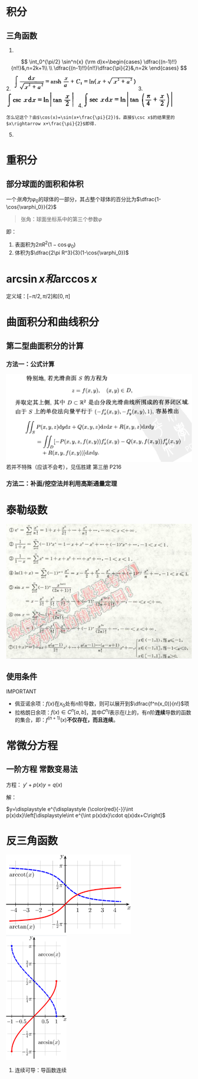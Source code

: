 # 积分
## 三角函数
1.  
$$
\int_0^{\pi/2} \sin^n{x} {\rm d}x=\begin{cases}
    \dfrac{(n-1)!!}{n!!}&,n=2k+1\\
    \\
    \dfrac{(n-1)!!}{n!!}\dfrac{\pi}{2}&,n=2k
\end{cases}
$$
2. <img src="image/2019-10-23-18-49-04.png" style="zoom:33%;" />
3. <img src="image/2019-10-23-18-49-57.png" style="zoom:33%;" />
4. <img src="image/2019-10-23-18-50-13.png" style="zoom:33%;" />   

    怎么记这个？由$\cos(x)=\sin(x+\frac{\pi}{2})$，直接$\csc x$的结果里的$x\rightarrow x+\frac{\pi}{2}$即得.
5. 

# 重积分
## 部分球面的面积和体积
 一个*张角*为$\varphi_0$的球体的一部分，其占整个球体的百分比为$\dfrac{1-\cos{\varphi_0}}{2}$

> 张角：球面坐标系中的第三个参数$\varphi$

即：
1. 表面积为$2\pi R^2(1-\cos{\varphi_0})$
2. 体积为$\dfrac{2\pi R^3}{3}(1-\cos{\varphi_0})$

# $\arcsin x和\arccos{x}$
定义域：$[-\pi/2,\pi/2]$和$[0,\pi]$

# 曲面积分和曲线积分
## 第二型曲面积分的计算
### 方法一：公式计算
![](2019-09-08-21-07-55.png)
若并不特殊（应该不会考），见伍胜建 第三册 P216
### 方法二：补面/挖空法并利用高斯通量定理

# 泰勒级数
![](2019-09-11-18-47-30.png)
## 使用条件
IMPORTANT

- 佩亚诺余项：$f(x)$在$x_0$处有$n$阶导数，则可以展开到$\dfrac{f^n(x_0)}{n!}$项
- 拉格朗日余项：$f(x)\in C^n[a,b]$，其中$C^n I$表示在$I$上的，有$n$阶**连续**导数的函数的集合，即：$f^{(n+1)}(x)$**不仅存在，而且连续**。


# 常微分方程
## 一阶方程 常数变易法
方程： $y'+p(x)y=q(x)$

解：

$y=\displaystyle e^{\displaystyle {\color{red}{-}}\int p(x)dx}\left[\displaystyle\int e^{\int p(x)dx}\cdot q(x)dx+C\right]$

# 反三角函数
<img src="image/2019-10-07-20-26-27.png" style="zoom: 33%;" />
<img src="image/2019-10-07-20-26-59.png" style="zoom:33%;" />

1. 连续可导：导函数连续